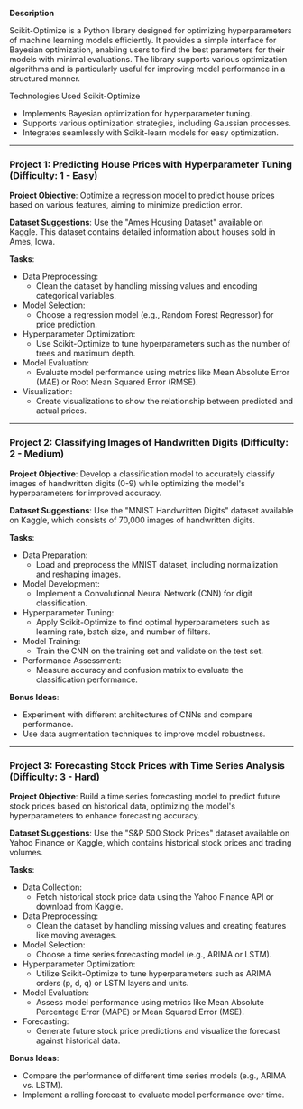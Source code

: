 **Description**

Scikit-Optimize is a Python library designed for optimizing hyperparameters of machine learning models efficiently. It provides a simple interface for Bayesian optimization, enabling users to find the best parameters for their models with minimal evaluations. The library supports various optimization algorithms and is particularly useful for improving model performance in a structured manner.

Technologies Used
Scikit-Optimize

- Implements Bayesian optimization for hyperparameter tuning.
- Supports various optimization strategies, including Gaussian processes.
- Integrates seamlessly with Scikit-learn models for easy optimization.

---

### Project 1: Predicting House Prices with Hyperparameter Tuning (Difficulty: 1 - Easy)

**Project Objective**: Optimize a regression model to predict house prices based on various features, aiming to minimize prediction error.

**Dataset Suggestions**: Use the "Ames Housing Dataset" available on Kaggle. This dataset contains detailed information about houses sold in Ames, Iowa.

**Tasks**:
- Data Preprocessing:
  - Clean the dataset by handling missing values and encoding categorical variables.
- Model Selection:
  - Choose a regression model (e.g., Random Forest Regressor) for price prediction.
- Hyperparameter Optimization:
  - Use Scikit-Optimize to tune hyperparameters such as the number of trees and maximum depth.
- Model Evaluation:
  - Evaluate model performance using metrics like Mean Absolute Error (MAE) or Root Mean Squared Error (RMSE).
- Visualization:
  - Create visualizations to show the relationship between predicted and actual prices.

---

### Project 2: Classifying Images of Handwritten Digits (Difficulty: 2 - Medium)

**Project Objective**: Develop a classification model to accurately classify images of handwritten digits (0-9) while optimizing the model's hyperparameters for improved accuracy.

**Dataset Suggestions**: Use the "MNIST Handwritten Digits" dataset available on Kaggle, which consists of 70,000 images of handwritten digits.

**Tasks**:
- Data Preparation:
  - Load and preprocess the MNIST dataset, including normalization and reshaping images.
- Model Development:
  - Implement a Convolutional Neural Network (CNN) for digit classification.
- Hyperparameter Tuning:
  - Apply Scikit-Optimize to find optimal hyperparameters such as learning rate, batch size, and number of filters.
- Model Training:
  - Train the CNN on the training set and validate on the test set.
- Performance Assessment:
  - Measure accuracy and confusion matrix to evaluate the classification performance.

**Bonus Ideas**:
- Experiment with different architectures of CNNs and compare performance.
- Use data augmentation techniques to improve model robustness.

---

### Project 3: Forecasting Stock Prices with Time Series Analysis (Difficulty: 3 - Hard)

**Project Objective**: Build a time series forecasting model to predict future stock prices based on historical data, optimizing the model's hyperparameters to enhance forecasting accuracy.

**Dataset Suggestions**: Use the "S&P 500 Stock Prices" dataset available on Yahoo Finance or Kaggle, which contains historical stock prices and trading volumes.

**Tasks**:
- Data Collection:
  - Fetch historical stock price data using the Yahoo Finance API or download from Kaggle.
- Data Preprocessing:
  - Clean the dataset by handling missing values and creating features like moving averages.
- Model Selection:
  - Choose a time series forecasting model (e.g., ARIMA or LSTM).
- Hyperparameter Optimization:
  - Utilize Scikit-Optimize to tune hyperparameters such as ARIMA orders (p, d, q) or LSTM layers and units.
- Model Evaluation:
  - Assess model performance using metrics like Mean Absolute Percentage Error (MAPE) or Mean Squared Error (MSE).
- Forecasting:
  - Generate future stock price predictions and visualize the forecast against historical data.

**Bonus Ideas**:
- Compare the performance of different time series models (e.g., ARIMA vs. LSTM).
- Implement a rolling forecast to evaluate model performance over time.

